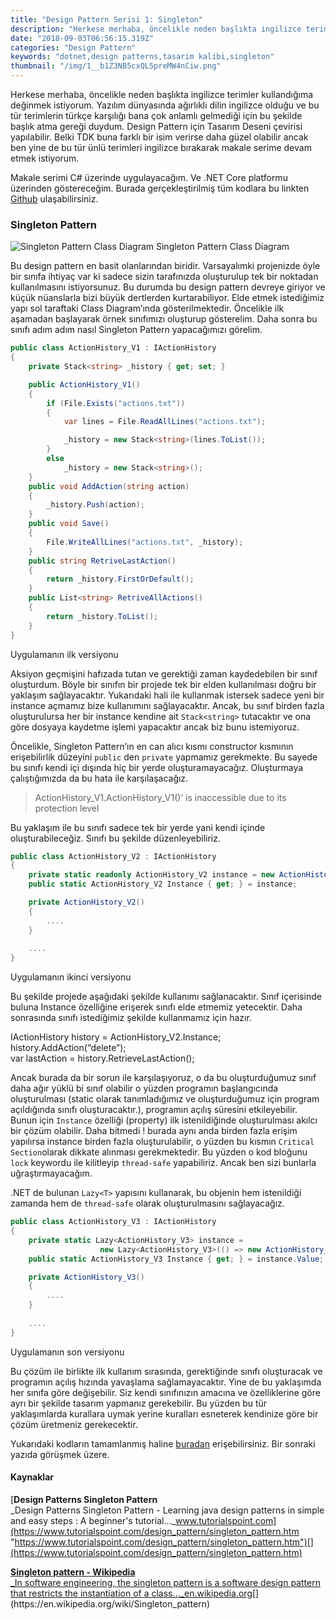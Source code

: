 ```yaml
---
title: "Design Pattern Serisi 1: Singleton"
description: "Herkese merhaba, öncelikle neden başlıkta ingilizce terimler kullandığıma değinmek istiyorum. Yazılım dünyasında ağırlıklı dilin ingilizce olduğu ve bu tür terimlerin türkçe karşılığı bana çok anlamlı gelmediği için bu şekilde başlık atma gereği duydum. Design Pattern için Tasarım Deseni çevirisi yapılabilir. Belki TDK buna farklı bir isim verirse daha güzel olabilir ancak ben yine de bu tür ünlü terimleri ingilizce bırakarak makale serime devam etmek istiyorum."
date: "2018-09-03T06:56:15.319Z"
categories: "Design Pattern"
keywords: "dotnet,design patterns,tasarim kalibi,singleton"
thumbnail: "/img/1__b1Z3NB5cxQL5preMW4nCiw.png"
---
```


Herkese merhaba, öncelikle neden başlıkta ingilizce terimler kullandığıma değinmek istiyorum. Yazılım dünyasında ağırlıklı dilin ingilizce olduğu ve bu tür terimlerin türkçe karşılığı bana çok anlamlı gelmediği için bu şekilde başlık atma gereği duydum. Design Pattern için Tasarım Deseni çevirisi yapılabilir. Belki TDK buna farklı bir isim verirse daha güzel olabilir ancak ben yine de bu tür ünlü terimleri ingilizce bırakarak makale serime devam etmek istiyorum.

Makale serimi C# üzerinde uygulayacağım. Ve .NET Core platformu üzerinden göstereceğim. Burada gerçekleştirilmiş tüm kodlara bu linkten [Github](https://github.com/lyzerk/medium/tree/master/DesignPatternSingleton) ulaşabilirsiniz.

### Singleton Pattern

![Singleton Pattern Class Diagram](/img/1__b1Z3NB5cxQL5preMW4nCiw.png)
Singleton Pattern Class Diagram

Bu design pattern en basit olanlarından biridir. Varsayalımki projenizde öyle bir sınıfa ihtiyaç var ki sadece sizin tarafınızda oluşturulup tek bir noktadan kullanılmasını istiyorsunuz. Bu durumda bu design pattern devreye giriyor ve küçük nüanslarla bizi büyük dertlerden kurtarabiliyor. Elde etmek istediğimiz yapı sol taraftaki Class Diagram’ında gösterilmektedir. Öncelikle ilk aşamadan başlayarak örnek sınıfımızı oluşturup gösterelim. Daha sonra bu sınıfı adım adım nasıl Singleton Pattern yapacağımızı görelim.

```csharp
public class ActionHistory_V1 : IActionHistory
{
    private Stack<string> _history { get; set; }

    public ActionHistory_V1()
    {
        if (File.Exists("actions.txt"))
        {
            var lines = File.ReadAllLines("actions.txt");

            _history = new Stack<string>(lines.ToList());
        }
        else
            _history = new Stack<string>();
    }
    public void AddAction(string action)
    {
        _history.Push(action);
    }
    public void Save()
    {
        File.WriteAllLines("actions.txt", _history);
    }
    public string RetriveLastAction()
    {
        return _history.FirstOrDefault();
    }
    public List<string> RetriveAllActions()
    {
        return _history.ToList();
    }
}
```

Uygulamanın ilk versiyonu

Aksiyon geçmişini hafızada tutan ve gerektiği zaman kaydedebilen bir sınıf oluşturdum. Böyle bir sınıfın bir projede tek bir elden kullanılması doğru bir yaklaşım sağlayacaktır. Yukarıdaki hali ile kullanmak istersek sadece yeni bir instance açmamız bize kullanımını sağlayacaktır. Ancak, bu sınıf birden fazla oluşturulursa her bir instance kendine ait `Stack<string>` tutacaktır ve ona göre dosyaya kaydetme işlemi yapacaktır ancak biz bunu istemiyoruz.

Öncelikle, Singleton Pattern’ın en can alıcı kısmı constructor kısmının erişebilirlik düzeyini `public` den `private` yapmamız gerekmekte. Bu sayede bu sınıfı kendi içi dışında hiç bir yerde oluşturamayacağız. Oluşturmaya çalıştığımızda da bu hata ile karşılaşacağız.

> ActionHistory\_V1.ActionHistory\_V1()’ is inaccessible due to its protection level

Bu yaklaşım ile bu sınıfı sadece tek bir yerde yani kendi içinde oluşturabileceğiz. Sınıfı bu şekilde düzenleyebiliriz.

```csharp
public class ActionHistory_V2 : IActionHistory
{
    private static readonly ActionHistory_V2 instance = new ActionHistory_V2();
    public static ActionHistory_V2 Instance { get; } = instance;

    private ActionHistory_V2()
    {
        ....
    }
    
    ....
}
```

Uygulamanın ikinci versiyonu

Bu şekilde projede aşağıdaki şekilde kullanımı sağlanacaktır. Sınıf içerisinde buluna Instance özelliğine erişerek sınıfı elde etmemiz yetecektir. Daha sonrasında sınıfı istediğimiz şekilde kullanmamız için hazır.

IActionHistory history = ActionHistory\_V2.Instance;  
history.AddAction(“delete”);  
var lastAction = history.RetrieveLastAction();

Ancak burada da bir sorun ile karşılaşıyoruz, o da bu oluşturduğumuz sınıf daha ağır yüklü bi sınıf olabilir o yüzden programın başlangıcında oluşturulması (static olarak tanımladığımız ve oluşturduğumuz için program açıldığında sınıfı oluşturacaktır.), programın açılış süresini etkileyebilir. Bunun için `Instance` özelliği (property) ilk istenildiğinde oluşturulması akılcı bir çözüm olabilir. Daha bitmedi ! burada aynı anda birden fazla erişim yapılırsa instance birden fazla oluşturulabilir, o yüzden bu kısmın `Critical Section`olarak dikkate alınması gerekmektedir. Bu yüzden o kod bloğunu `lock` keywordu ile kilitleyip `thread-safe` yapabiliriz. Ancak ben sizi bunlarla uğraştırmayacağım.

.NET de bulunan `Lazy<T>` yapısını kullanarak, bu objenin hem istenildiği zamanda hem de `thread-safe` olarak oluşturulmasını sağlayacağız.

```csharp
public class ActionHistory_V3 : IActionHistory
{
    private static Lazy<ActionHistory_V3> instance =
                    new Lazy<ActionHistory_V3>(() => new ActionHistory_V3());
    public static ActionHistory_V3 Instance { get; } = instance.Value;

    private ActionHistory_V3()
    {
        ....
    }
    
    ....
}
```

Uygulamanın son versiyonu

Bu çözüm ile birlikte ilk kullanım sırasında, gerektiğinde sınıfı oluşturacak ve programın açılış hızında yavaşlama sağlamayacaktır. Yine de bu yaklaşımda her sınıfa göre değişebilir. Siz kendi sınıfınızın amacına ve özelliklerine göre ayrı bir şekilde tasarım yapmanız gerekebilir. Bu yüzden bu tür yaklaşımlarda kurallara uymak yerine kuralları esneterek kendinize göre bir çözüm üretmeniz gerekecektir.

Yukarıdaki kodların tamamlanmış haline [buradan](https://github.com/lyzerk/medium/tree/master/DesignPatternSingleton) erişebilirsiniz. Bir sonraki yazıda görüşmek üzere.

#### Kaynaklar

[**Design Patterns Singleton Pattern**  
_Design Patterns Singleton Pattern - Learning java design patterns in simple and easy steps : A beginner's tutorial…_www.tutorialspoint.com](https://www.tutorialspoint.com/design_pattern/singleton_pattern.htm "https://www.tutorialspoint.com/design_pattern/singleton_pattern.htm")[](https://www.tutorialspoint.com/design_pattern/singleton_pattern.htm)

[**Singleton pattern - Wikipedia**  
_In software engineering, the singleton pattern is a software design pattern that restricts the instantiation of a class…_en.wikipedia.org](https://en.wikipedia.org/wiki/Singleton_pattern "https://en.wikipedia.org/wiki/Singleton_pattern")[](https://en.wikipedia.org/wiki/Singleton_pattern)
